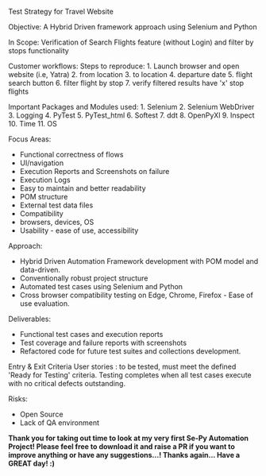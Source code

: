 Test Strategy for Travel Website

Objective: A Hybrid Driven framework approach using Selenium and Python
    
In Scope: Verification of Search Flights feature (without Login) and filter by stops functionality 

Customer workflows:
    Steps to reproduce:
        1. Launch browser and open website (i.e, Yatra)
        2. from location
        3. to location
        4. departure date
        5. flight search button
        6. filter flight by stop
        7. verify filtered results have 'x' stop flights
    
Important Packages and Modules used:
    1. Selenium 
    2. Selenium WebDriver
    3. Logging
    4. PyTest
    5. PyTest_html
    6. Softest
    7. ddt
    8. OpenPyXl
    9. Inspect
    10. Time
    11. OS

Focus Areas:
- Functional correctness of flows
- UI/navigation 
- Execution Reports and Screenshots on failure
- Execution Logs
- Easy to maintain and better readability
- POM structure 
- External test data files
- Compatibility 
- browsers, devices, OS 
- Usability - ease of use, accessibility 

Approach: 
- Hybrid Driven Automation Framework development with POM model and data-driven.
- Conventionally robust project structure
- Automated test cases using Selenium and Python 
- Cross browser compatibility testing on Edge, Chrome, Firefox - Ease of use evaluation.

Deliverables:
- Functional test cases and execution reports  
- Test coverage and failure reports with screenshots
- Refactored code for future test suites and collections development.

Entry & Exit Criteria User stories : to be tested, must meet the defined 'Ready for Testing' criteria. 
Testing completes when all test cases execute with no critical defects outstanding. 

Risks: 
- Open Source
- Lack of QA environment

**Thank you for taking out time to look at my very first Se-Py Automation Project! Please feel free to download it and raise a PR if you want to improve anything or have any suggestions...! Thanks again... Have a GREAT day! :)**